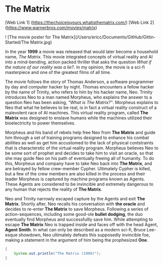 # The Matrix
[Web Link 1] (https://thechoiceisyours.whatisthematrix.com/)
[Web Link 2] (https://www.warnerbros.com/movies/matrix)

! [The movie poster for The Matrix](/Users/ericc/Documents/GitHub/Gittin-Started/The Matrix.jpg)

In the year **1999** a movie was released that would later become a household name, *The Matrix.* This movie integrated concepts of virtual reality and AI into a mind-bending, action packed thriller that asks the question *What if the nature of our reality was a lie?*. In my opinion, the movie is a sci-fi masterpiece and one of the greatest films of all time.

The movie follows the story of Thomas Anderson, a software programmer by day and computer hacker by night. Thomas encounters a fellow hacker by the name of Trinity, who refers to him by his hacker name, Neo. Trinity introduces Neo to a man named Morpheus, who explains the answer to a question Neo has been asking, *"What is The Matrix?"*. Morpheus explains to Neo that what he believes to be real, is in fact a virtual reality construct of a malevolent race of AI machines. This virtual reality program, called **The Matrix** was designed to enslave humans while the machines utilized their bioelectricity to power themselves. 

Morpheus and his band of rebels help free Neo from **The Matrix** and guide him through a set of training programs designed to enhance his combat abilities as well as get him accustomed to the lack of physical contstraints that is characterstic of the virtual reality program. Morpheus believes Neo to be some sort of prophet and decides to take him to visit an oracle, so that she may guide Neo on his path of eventually freeing all of humanity. To do this, Morpheus and company have to take Neo back into **The Matrix**, and are betrayed by fellow crew-member Cypher. Ultimately Cypher is killed, but a few of the crew members are also killed in the process and their leader Morpheus is captured by machine programs known as Agents. These Agents are considered to be invincible and extremely dangerous to any human that rejects the reality of **The Matrix**. 

Neo and Trinity narrowly escaped capture by the Agents and exit **The Matrix**. Shortly after, Neo recalls his conversation with **the oracle** and decides to re-enter **The Matrix** to save Morpheus. Following a series of action-sequences, including some good-ole **bullet dodging**, the duo eventually find Morpheus and successfullly save him. While attempting to escape **The Matrix** Neo is trapped inside and faces off with the head Agent, **Agent Smith**. In what can only be described as a modern sci-fi, Bruce Lee-esque showdown, Neo ultimately defeats this supposedly invincible foe, making a statement in the argument of him being the prophesized **One**. 

```java 
{
    System.out.println("The Matrix (1999)");
}
```
